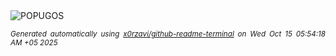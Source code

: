 <div align="justify">
<picture>
    <source media="(prefers-color-scheme: dark)" srcset="https://i.ibb.co/jZQXzM8z/output-gif.gif">
    <source media="(prefers-color-scheme: light)" srcset="https://i.ibb.co/jZQXzM8z/output-gif.gif">
    <img alt="POPUGOS" src="https://i.ibb.co/jZQXzM8z/output-gif.gif">
</picture>

<sub><i>Generated automatically using [x0rzavi/github-readme-terminal](https://github.com/x0rzavi/github-readme-terminal) on Wed Oct 15 05:54:18 AM +05 2025</i></sub>
</div>